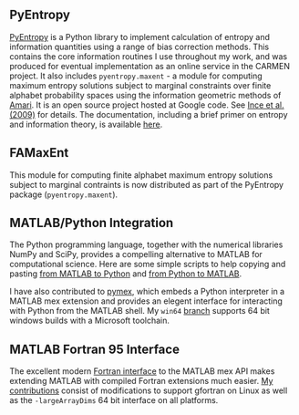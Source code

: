 
## PyEntropy
[PyEntropy](http://code.google.com/p/pyentropy/) is a Python library to implement calculation of entropy and information quantities using a range of bias correction methods. This contains the core information routines I use throughout my work, and was produced for eventual implementation as an online service in the CARMEN project. It also includes `pyentropy.maxent` - a module for computing maximum entropy solutions subject to marginal constraints over finite alphabet probability spaces using the information geometric methods of [Amari](http://www.brain.riken.jp/labs/mns/amari/home-E.html). It is an open source project hosted at Google code. See [Ince et al. (2009)](research.html#ince2009pfi) for details. The documentation, including a brief primer on entropy and information theory, is available [here](http://robince.github.com/pyentropy).

## FAMaxEnt
This module for computing finite alphabet maximum entropy solutions subject to marginal contraints is now distributed as part of the PyEntropy package (`pyentropy.maxent`).

## MATLAB/Python Integration
The Python programming language, together with the numerical libraries NumPy and SciPy, provides a compelling alternative to MATLAB for computational science. Here are some simple scripts to help copying and pasting [from MATLAB to Python](http://www.mathworks.com/matlabcentral/fileexchange/24087) and [from Python to MATLAB](http://codepad.org/MVYCM0AJ).

I have also contributed to [pymex](https://github.com/kw/pymex), which embeds a
Python interpreter in a MATLAB mex extension and provides an elegent interface
for interacting with Python from the MATLAB shell. 
My `win64` [branch](https://github.com/robince/pymex/tree/win64) supports 64
bit windows builds with a Microsoft toolchain.

## MATLAB Fortran 95 Interface
The excellent modern [Fortran
interface](http://www.mathworks.com/matlabcentral/fileexchange/25934-fortran-95-interface-to-matlab-api-with-extras)
to the MATLAB mex API makes extending MATLAB with compiled Fortran extensions
much easier. 
[My contributions](https://github.com/robince/MatlabAPI) consist of
modifications to support gfortran on Linux as well as the `-largeArrayDims` 64 bit
interface on all platforms.

<!-- vim: set ts=2 sw=2 ft=mkd :-->
